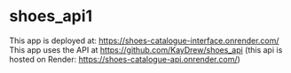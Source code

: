 # shoes_api1

This app is deployed at: https://shoes-catalogue-interface.onrender.com/
This app uses the API at https://github.com/KayDrew/shoes_api (this api is hosted on Render: https://shoes-catalogue-api.onrender.com/)